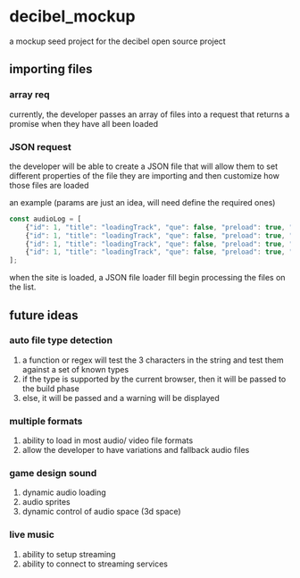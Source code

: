 # decibel_mockup
a mockup seed project for the decibel open source project

## importing files
### array req
currently, the developer passes an array of files into a request that returns a promise when they have all been loaded

### JSON request
the developer will be able to create a JSON file that will allow them to set different properties of the file they are importing and then customize how those files are loaded

an example (params are just an idea, will need define the required ones)
```javascript
const audioLog = [
    {"id": 1, "title": "loadingTrack", "que": false, "preload": true, "other" : "can customize"},
    {"id": 1, "title": "loadingTrack", "que": false, "preload": true, "other" : "can customize"},
    {"id": 1, "title": "loadingTrack", "que": false, "preload": true, "other" : "can customize"},
    {"id": 1, "title": "loadingTrack", "que": false, "preload": true, "other" : "can customize"}
];
```
when the site is loaded, a JSON file loader fill begin processing the files on the list. 


## future ideas

### auto file type detection
1. a function or regex will test the 3 characters in the string and test them against a set of known types
2. if the type is supported by the current browser, then it will be passed to the build phase
3. else, it will be passed and a warning will be displayed

### multiple formats
1. ability to load in most audio/ video file formats
2. allow the developer to have variations and fallback audio files

### game design sound
1. dynamic audio loading
2. audio sprites
3. dynamic control of audio space (3d space)

### live music
1. ability to setup streaming
2. ability to connect to streaming services

